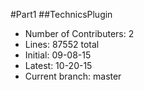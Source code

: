 #Part1
##TechnicsPlugin
- Number of Contributers: 2
- Lines: 87552 total
- Initial: 09-08-15
- Latest: 10-20-15
- Current branch: master
